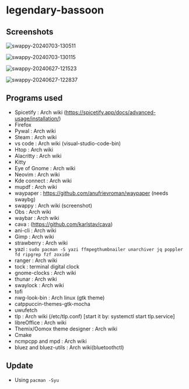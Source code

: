 # legendary-bassoon
## Screenshots

![swappy-20240703-130511](https://github.com/notsuju/legendary-bassoon/assets/131643792/d5354832-8669-4351-8837-329d3de3c54e)

![swappy-20240703-130115](https://github.com/notsuju/legendary-bassoon/assets/131643792/3fc5e97c-1917-4096-9dfa-04664c1bd830)

![swappy-20240627-121523](https://github.com/notsuju/legendary-bassoon/assets/131643792/59f82dd3-2515-49a8-9792-2088231d23f2)

![swappy-20240627-122837](https://github.com/notsuju/legendary-bassoon/assets/131643792/0ca3ddb9-3daf-48a8-b199-dcf4c110ea41)


## Programs used

+ Spicetify : Arch wiki (https://spicetify.app/docs/advanced-usage/installation/)
+ Firefox
+ Pywal : Arch wiki
+ Steam : Arch wiki
+ vs code : Arch wiki (visual-studio-code-bin)
+ Htop : Arch wiki
+ Alacritty : Arch wiki
+ Kitty 
+ Eye of Gnome : Arch wiki
+ Neovim : Arch wiki
+ Kde connect : Arch wiki
+ mupdf : Arch wiki
+ waypaper : https://github.com/anufrievroman/waypaper (needs swaybg)
+ swappy : Arch wiki (screenshot)
+ Obs : Arch wiki
+ waybar : Arch wiki
+ cava : (https://github.com/karlstav/cava)
+ ani-cli : Arch wiki
+ Gimp : Arch wiki
+ strawberry : Arch wiki
+ yazi : `sudo pacman -S yazi ffmpegthumbnailer unarchiver jq poppler fd ripgrep fzf zoxide`
+ ranger : Arch wiki
+ tock : terminal digital clock
+ gnome-clocks : Arch wiki
+ thunar : Arch wiki
+ swaylock : Arch wiki
+ tofi
+ nwg-look-bin : Arch linux (gtk theme)
+ catppuccin-themes-gtk-mocha
+ uwufetch
+ tlp : Arch wiki (/etc/tlp.conf) [start it by: systemctl start tlp.service]
+ libreOffice : Arch wiki
+ Themix/Oomox theme designer : Arch wiki
+ Cmake
+ ncmpcpp and mpd : Arch wiki
+ bluez and bluez-utils : Arch wiki(bluetoothctl)

## Update

+ Using `pacman -Syu`

